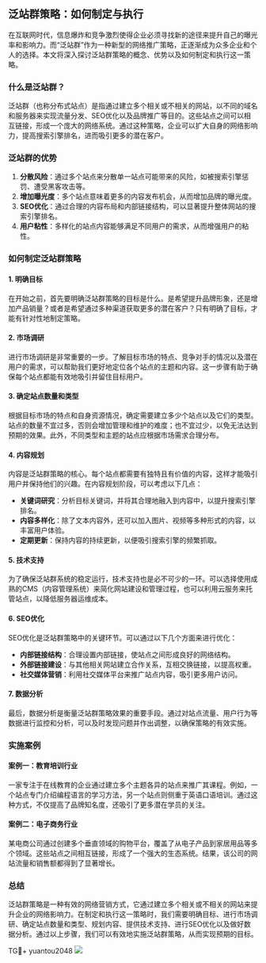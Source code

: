## 泛站群策略：如何制定与执行

在互联网时代，信息爆炸和竞争激烈使得企业必须寻找新的途径来提升自己的曝光率和影响力。而“泛站群”作为一种新型的网络推广策略，正逐渐成为众多企业和个人的选择。本文将深入探讨泛站群策略的概念、优势以及如何制定和执行这一策略。

### 什么是泛站群？

泛站群（也称分布式站点）是指通过建立多个相关或不相关的网站，以不同的域名和服务器来实现流量分发、SEO优化以及品牌推广等目的。这些站点之间可以相互链接，形成一个庞大的网络系统。通过这种策略，企业可以扩大自身的网络影响力，提高搜索引擎排名，进而吸引更多的潜在客户。

### 泛站群的优势

1. **分散风险**：通过多个站点来分散单一站点可能带来的风险，如被搜索引擎惩罚、遭受黑客攻击等。
2. **增加曝光度**：多个站点意味着更多的内容发布机会，从而增加品牌的曝光度。
3. **SEO优化**：通过合理的内容布局和内部链接结构，可以显著提升整体网站的搜索引擎排名。
4. **用户粘性**：多样化的站点内容能够满足不同用户的需求，从而增强用户的粘性。

### 如何制定泛站群策略

#### 1. 明确目标

在开始之前，首先要明确泛站群策略的目标是什么。是希望提升品牌形象，还是增加产品销量？或者是希望通过多种渠道获取更多的潜在客户？只有明确了目标，才能有针对性地制定策略。

#### 2. 市场调研

进行市场调研是非常重要的一步。了解目标市场的特点、竞争对手的情况以及潜在用户的需求，可以帮助我们更好地定位各个站点的主题和内容。这一步骤有助于确保每个站点都能有效地吸引并留住目标用户。

#### 3. 确定站点数量和类型

根据目标市场的特点和自身资源情况，确定需要建立多少个站点以及它们的类型。站点的数量不宜过多，否则会增加管理和维护的难度；也不宜过少，以免无法达到预期的效果。此外，不同类型和主题的站点应根据市场需求合理分布。

#### 4. 内容规划

内容是泛站群策略的核心。每个站点都需要有独特且有价值的内容，这样才能吸引用户并保持他们的兴趣。在内容规划阶段，可以考虑以下几点：

- **关键词研究**：分析目标关键词，并将其合理地融入到内容中，以提升搜索引擎排名。
- **内容多样化**：除了文本内容外，还可以加入图片、视频等多种形式的内容，以丰富用户体验。
- **定期更新**：保持内容的持续更新，以便吸引搜索引擎的频繁抓取。

#### 5. 技术支持

为了确保泛站群系统的稳定运行，技术支持也是必不可少的一环。可以选择使用成熟的CMS（内容管理系统）来简化网站建设和管理过程，也可以利用云服务来托管站点，以降低服务器运维成本。

#### 6. SEO优化

SEO优化是泛站群策略中的关键环节。可以通过以下几个方面来进行优化：

- **内部链接结构**：合理设置内部链接，使站点之间形成良好的网络结构。
- **外部链接建设**：与其他相关网站建立合作关系，互相交换链接，以提高权重。
- **社交媒体营销**：利用社交媒体平台来推广站点内容，吸引更多用户访问。

#### 7. 数据分析

最后，数据分析是衡量泛站群策略效果的重要手段。通过对站点流量、用户行为等数据进行监控和分析，可以及时发现问题并作出调整，以确保策略的有效实施。

### 实施案例

#### 案例一：教育培训行业

一家专注于在线教育的企业通过建立多个主题各异的站点来推广其课程。例如，一个站点专门介绍编程语言的学习方法，另一个站点则侧重于英语口语培训。通过这种方式，不仅提高了品牌知名度，还吸引了更多潜在学员的关注。

#### 案例二：电子商务行业

某电商公司通过创建多个垂直领域的购物平台，覆盖了从电子产品到家居用品等多个领域。这些站点之间相互链接，形成了一个强大的生态系统。结果，该公司的网站流量和销售额都得到了显著增长。

### 总结

泛站群策略是一种有效的网络营销方式，它通过建立多个相关或不相关的网站来提升企业的网络影响力。在制定和执行这一策略时，我们需要明确目标、进行市场调研、确定站点数量和类型、规划内容、提供技术支持、进行SEO优化以及做好数据分析。通过以上步骤，我们可以有效地实施泛站群策略，从而实现预期的目标。

TG💪+ yuantou2048  ![](https://github.com/user-attachments/assets/42a5a4a5-fea9-4a1d-8aa0-73e57e430cca)